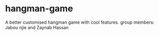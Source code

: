 # hangman-game
A better customised hangman game with cool features. 
group members: Jabou njie and Zaynab Hassan
